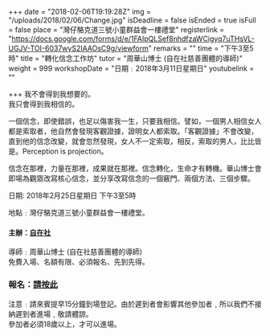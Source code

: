 +++
date = "2018-02-06T19:19:28Z"
img = "/uploads/2018/02/06/Change.jpg"
isDeadline = false
isEnded = true
isFull = false
place = "灣仔駱克道三號小童群益會一樓禮堂"
registerlink = "https://docs.google.com/forms/d/e/1FAIpQLSef8nhdfzaWCigyq7uTHsVL-UGJV-TOI-6037wyS2IAAOsC9g/viewform"
remarks = ""
time = "下午3至5時"
title = "轉化信念工作坊"
tutor = "周華山博士  (自在社慈善團體的導師)"
weight = 999
workshopDate = "日期﹕2018年3月11日星期日"
youtubelink = ""

+++
我不會得到我想要的。  
我只會得到我相信的。

一個信念，即使錯誤，也足以傷害我一生，只要我相信。譬如，一個男人相信女人都是索取者，他自然會發現客觀證據，證明女人都索取。「客觀證據」不會改變，直到他的信念改變，就會忽然發現，女人不一定索取，相反，索取的男人，比比皆是。Perception is projection。

信念在那裡，力量在那裡，成果就在那裡。信念轉化，生命才有轉機。華山博士會即場為觀眾改寫核心信念，並分享改寫信念的一個竅門、兩個方法、三個步驟。

日期: 2018年2月25日星期日 下午3至5時

地點﹕灣仔駱克道三號小童群益會一樓禮堂。

#### 主辦：[自在社](http://www.dreamspossible.hk/)

導師﹕周華山博士 (自在社慈善團體的導師)  
免費入場、名額有限、必須報名、先到先得。

### 報名：[請按此](https://docs.google.com/forms/d/e/1FAIpQLSef8nhdfzaWCigyq7uTHsVL-UGJV-TOI-6037wyS2IAAOsC9g/viewform)

注意﹕請來賓提早15分鐘到場登記。由於遲到者會影響其他參加者﹐所以我們不接納遲到者進場﹐敬請體諒。  
參加者必須18歲以上，才可以進場。